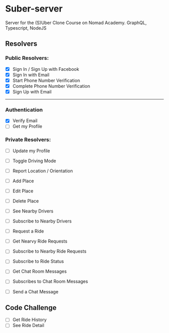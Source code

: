 # Suber-server

 Server for the (S)Uber Clone Course on Nomad Academy. GraphQL, Typescript, NodeJS

 ## Resolvers

### Public Resolvers:

- [x] Sign In / Sign Up with Facebook
- [x] Sign In with Email
- [x] Start Phone Number Verification
- [x] Complete Phone Number Verification
- [x] Sign Up with Email
---

### Authentication
- [x] Verify Email
- [ ] Get my Profile

### Private Resolvers:


- [ ] Update my Profile
- [ ] Toggle Driving Mode
- [ ] Report Location / Orientation
- [ ] Add Place
- [ ] Edit Place
- [ ] Delete Place
- [ ] See Nearby Drivers
- [ ] Subscribe to Nearby Drivers
- [ ] Request a  Ride
- [ ] Get Nearvy Ride Requests
- [ ] Subscribe to Nearby Ride Requests
- [ ] Subscribe to Ride Status
- [ ] Get Chat Room Messages
- [ ] Subscribes to Chat Room Messages
- [ ] Send a Chat Message


## Code Challenge

- [ ] Get Ride History
- [ ] See Ride Detail
